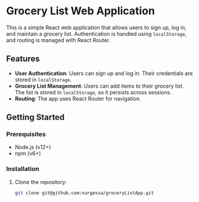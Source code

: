 # Grocery List Web Application

This is a simple React web application that allows users to sign up, log in, and maintain a grocery list. Authentication is handled using `localStorage`, and routing is managed with React Router.

## Features

- **User Authentication**: Users can sign up and log in. Their credentials are stored in `localStorage`.
- **Grocery List Management**: Users can add items to their grocery list. The list is stored in `localStorage`, so it persists across sessions.
- **Routing**: The app uses React Router for navigation.

## Getting Started

### Prerequisites

- Node.js (v12+)
- npm (v6+)

### Installation

1. Clone the repository:

   ```bash
   git clone git@github.com:nurgessa/groceryListApp.git
